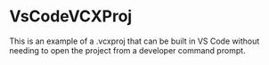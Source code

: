 # VsCodeVCXProj

This is an example of a .vcxproj that can be built in VS Code without needing to open the project from a developer command prompt.
